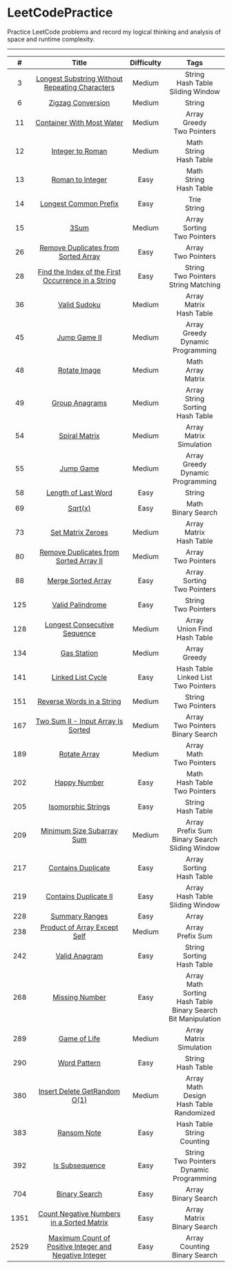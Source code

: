 # LeetCodePractice
Practice LeetCode problems and record my logical thinking and analysis of space and runtime complexity.

---

| # | Title | Difficulty | Tags |
| :---: | :---: | :---: | :---: |
| 3 | [Longest Substring Without Repeating Characters](https://github.com/ahoucbvtw/LeetCodePractice/tree/main/LeetCode%20Questions/Medium/3_Longest%20Substring%20Without%20Repeating%20Characters) | Medium | String<br>Hash Table<br>Sliding Window |
| 6 | [Zigzag Conversion](https://github.com/ahoucbvtw/LeetCodePractice/tree/main/LeetCode%20Questions/Medium/6_Zigzag%20Conversion) | Medium | String |
| 11 | [Container With Most Water](https://github.com/ahoucbvtw/LeetCodePractice/tree/main/LeetCode%20Questions/Medium/11_Container%20With%20Most%20Water) | Medium | Array<br>Greedy<br>Two Pointers |
| 12 | [Integer to Roman](https://github.com/ahoucbvtw/LeetCodePractice/tree/main/LeetCode%20Questions/Medium/12_Integer%20to%20Roman) | Medium | Math<br>String<br>Hash Table |
| 13 | [Roman to Integer](https://github.com/ahoucbvtw/LeetCodePractice/tree/main/LeetCode%20Questions/Easy/13_Roman%20to%20Integer) | Easy | Math<br>String<br>Hash Table |
| 14 | [Longest Common Prefix](https://github.com/ahoucbvtw/LeetCodePractice/tree/main/LeetCode%20Questions/Easy/14_Longest%20Common%20Prefix) | Easy | Trie<br>String |
| 15 | [3Sum](https://github.com/ahoucbvtw/LeetCodePractice/tree/main/LeetCode%20Questions/Medium/15_3Sum) | Medium | Array<br>Sorting<br>Two Pointers |
| 26 | [Remove Duplicates from Sorted Array](https://github.com/ahoucbvtw/LeetCodePractice/tree/main/LeetCode%20Questions/Easy/26_Remove%20Duplicates%20from%20Sorted%20Array) | Easy | Array<br>Two Pointers |
| 28 | [Find the Index of the First Occurrence in a String](https://github.com/ahoucbvtw/LeetCodePractice/tree/main/LeetCode%20Questions/Easy/28_Find%20the%20Index%20of%20the%20First%20Occurrence%20in%20a%20String) | Easy | String<br>Two Pointers<br>String Matching |
| 36 | [Valid Sudoku](https://github.com/ahoucbvtw/LeetCodePractice/tree/main/LeetCode%20Questions/Medium/36_Valid%20Sudoku) | Medium | Array<br>Matrix<br>Hash Table |
| 45 | [Jump Game II](https://github.com/ahoucbvtw/LeetCodePractice/tree/main/LeetCode%20Questions/Medium/45_Jump%20Game%20II) | Medium | Array<br>Greedy<br>Dynamic Programming |
| 48 | [Rotate Image](https://github.com/ahoucbvtw/LeetCodePractice/tree/main/LeetCode%20Questions/Medium/48_Rotate%20Image) | Medium | Math<br>Array<br>Matrix |
| 49 | [Group Anagrams](https://github.com/ahoucbvtw/LeetCodePractice/tree/main/LeetCode%20Questions/Medium/49_Group%20Anagrams) | Medium | Array<br>String<br>Sorting<br>Hash Table |
| 54 | [Spiral Matrix](https://github.com/ahoucbvtw/LeetCodePractice/tree/main/LeetCode%20Questions/Medium/54_Spiral%20Matrix) | Medium | Array<br>Matrix<br>Simulation |
| 55 | [Jump Game](https://github.com/ahoucbvtw/LeetCodePractice/tree/main/LeetCode%20Questions/Medium/55_Jump%20Game) | Medium | Array<br>Greedy<br>Dynamic Programming |
| 58 | [Length of Last Word](https://github.com/ahoucbvtw/LeetCodePractice/tree/main/LeetCode%20Questions/Easy/58_Length%20of%20Last%20Word) | Easy | String |
| 69 | [Sqrt(x)](https://github.com/ahoucbvtw/LeetCodePractice/tree/main/LeetCode%20Questions/Easy/69_Sqrt(x)) | Easy | Math<br>Binary Search |
| 73 | [Set Matrix Zeroes](https://github.com/ahoucbvtw/LeetCodePractice/tree/main/LeetCode%20Questions/Medium/73_Set%20Matrix%20Zeroes) | Medium | Array<br>Matrix<br>Hash Table |
| 80 | [Remove Duplicates from Sorted Array II](https://github.com/ahoucbvtw/LeetCodePractice/tree/main/LeetCode%20Questions/Medium/80_Remove%20Duplicates%20from%20Sorted%20Array%20II) | Medium | Array<br>Two Pointers |
| 88 | [Merge Sorted Array](https://github.com/ahoucbvtw/LeetCodePractice/tree/main/LeetCode%20Questions/Easy/88_Merge%20Sorted%20Array) | Easy | Array<br>Sorting<br>Two Pointers |
| 125 | [Valid Palindrome](https://github.com/ahoucbvtw/LeetCodePractice/tree/main/LeetCode%20Questions/Easy/125_Valid%20Palindrome) | Easy | String<br>Two Pointers |
| 128 | [Longest Consecutive Sequence](https://github.com/ahoucbvtw/LeetCodePractice/tree/main/LeetCode%20Questions/Medium/128_Longest%20Consecutive%20Sequence) | Medium | Array<br>Union Find<br>Hash Table |
| 134 | [Gas Station](https://github.com/ahoucbvtw/LeetCodePractice/tree/main/LeetCode%20Questions/Medium/134_Gas%20Station) | Medium | Array<br>Greedy |
| 141 | [Linked List Cycle](https://github.com/ahoucbvtw/LeetCodePractice/tree/main/LeetCode%20Questions/Easy/141_Linked%20List%20Cycle) | Easy | Hash Table<br>Linked List<br>Two Pointers |
| 151 | [Reverse Words in a String](https://github.com/ahoucbvtw/LeetCodePractice/tree/main/LeetCode%20Questions/Medium/151_Reverse%20Words%20in%20a%20String) | Medium | String<br>Two Pointers |
| 167 | [Two Sum II - Input Array Is Sorted](https://github.com/ahoucbvtw/LeetCodePractice/tree/main/LeetCode%20Questions/Medium/167_Two%20Sum%20II%20-%20Input%20Array%20Is%20Sorted) | Medium | Array<br>Two Pointers<br>Binary Search |
| 189 | [Rotate Array](https://github.com/ahoucbvtw/LeetCodePractice/tree/main/LeetCode%20Questions/Medium/189_Rotate%20Array) | Medium | Array<br>Math<br>Two Pointers |
| 202 | [Happy Number](https://github.com/ahoucbvtw/LeetCodePractice/tree/main/LeetCode%20Questions/Easy/202_Happy%20Number) | Easy | Math<br>Hash Table<br>Two Pointers |
| 205 | [Isomorphic Strings](https://github.com/ahoucbvtw/LeetCodePractice/tree/main/LeetCode%20Questions/Easy/205_Isomorphic%20Strings) | Easy | String<br>Hash Table |
| 209 | [Minimum Size Subarray Sum](https://github.com/ahoucbvtw/LeetCodePractice/tree/main/LeetCode%20Questions/Medium/209_Minimum%20Size%20Subarray%20Sum) | Medium | Array<br>Prefix Sum<br>Binary Search<br>Sliding Window |
| 217 | [Contains Duplicate](https://github.com/ahoucbvtw/LeetCodePractice/tree/main/LeetCode%20Questions/Easy/217_Contains%20Duplicate) | Easy | Array<br>Sorting<br>Hash Table |
| 219 | [Contains Duplicate II](https://github.com/ahoucbvtw/LeetCodePractice/tree/main/LeetCode%20Questions/Easy/219_Contains%20Duplicate%20II) | Easy | Array<br>Hash Table<br>Sliding Window |
| 228 | [Summary Ranges](https://github.com/ahoucbvtw/LeetCodePractice/tree/main/LeetCode%20Questions/Easy/228_Summary%20Ranges) | Easy | Array |
| 238 | [Product of Array Except Self](https://github.com/ahoucbvtw/LeetCodePractice/tree/main/LeetCode%20Questions/Medium/238_Product%20of%20Array%20Except%20Self) | Medium | Array<br>Prefix Sum |
| 242 | [Valid Anagram](https://github.com/ahoucbvtw/LeetCodePractice/tree/main/LeetCode%20Questions/Easy/242_Valid%20Anagram) | Easy | String<br>Sorting<br>Hash Table |
| 268 | [Missing Number](https://github.com/ahoucbvtw/LeetCodePractice/tree/main/LeetCode%20Questions/Easy/268_Missing%20Number) | Easy | Array<br>Math<br>Sorting<br>Hash Table<br>Binary Search<br>Bit Manipulation |
| 289 | [Game of Life](https://github.com/ahoucbvtw/LeetCodePractice/tree/main/LeetCode%20Questions/Medium/289_Game%20of%20Life) | Medium | Array<br>Matrix<br>Simulation |
| 290 | [Word Pattern](https://github.com/ahoucbvtw/LeetCodePractice/tree/main/LeetCode%20Questions/Easy/290_Word%20Pattern) | Easy | String<br>Hash Table |
| 380 | [Insert Delete GetRandom O(1)](https://github.com/ahoucbvtw/LeetCodePractice/tree/main/LeetCode%20Questions/Medium/380_Insert%20Delete%20GetRandom%20O(1)) | Medium | Array<br>Math<br>Design<br>Hash Table<br>Randomized |
| 383 | [Ransom Note](https://github.com/ahoucbvtw/LeetCodePractice/tree/main/LeetCode%20Questions/Easy/383_Ransom%20Note) | Easy | Hash Table<br>String<br>Counting |
| 392 | [Is Subsequence](https://github.com/ahoucbvtw/LeetCodePractice/tree/main/LeetCode%20Questions/Easy/392_Is%20Subsequence) | Easy | String<br>Two Pointers<br>Dynamic Programming |
| 704 | [Binary Search](https://github.com/ahoucbvtw/LeetCodePractice/tree/main/LeetCode%20Questions/Easy/704_Binary%20Search) | Easy | Array<br>Binary Search |
| 1351 | [Count Negative Numbers in a Sorted Matrix](https://github.com/ahoucbvtw/LeetCodePractice/tree/main/LeetCode%20Questions/Easy/1351_Count%20Negative%20Numbers%20in%20a%20Sorted%20Matrix) | Easy | Array<br>Matrix<br>Binary Search |
| 2529 | [Maximum Count of Positive Integer and Negative Integer](https://github.com/ahoucbvtw/LeetCodePractice/tree/main/LeetCode%20Questions/Easy/2529_Maximum%20Count%20of%20Positive%20Integer%20and%20Negative%20Integer) | Easy | Array<br>Counting<br>Binary Search |